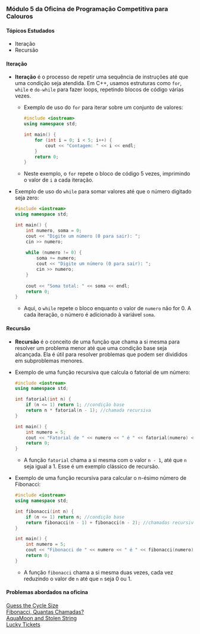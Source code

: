 ### Módulo 5 da Oficina de Programação Competitiva para Calouros
#### Tópicos Estudados
- Iteração
- Recursão

#### Iteração
- **Iteração** é o processo de repetir uma sequência de instruções até que uma condição seja atendida. Em C++, usamos estruturas como `for`, `while` e `do-while` para fazer loops, repetindo blocos de código várias vezes.

    - Exemplo de uso do `for` para iterar sobre um conjunto de valores:
        ```cpp
        #include <iostream>
        using namespace std;
        
        int main() {
            for (int i = 0; i < 5; i++) {
                cout << "Contagem: " << i << endl;
            }
            return 0;
        }
        ```
    - Neste exemplo, o `for` repete o bloco de código 5 vezes, imprimindo o valor de `i` a cada iteração.

- Exemplo de uso do `while` para somar valores até que o número digitado seja zero:
    ```cpp
    #include <iostream>
    using namespace std;
    
    int main() {
        int numero, soma = 0;
        cout << "Digite um número (0 para sair): ";
        cin >> numero;
        
        while (numero != 0) {
            soma += numero;
            cout << "Digite um número (0 para sair): ";
            cin >> numero;
        }
        
        cout << "Soma total: " << soma << endl;
        return 0;
    }
    ```
    - Aqui, o `while` repete o bloco enquanto o valor de `numero` não for 0. A cada iteração, o número é adicionado à variável `soma`.

#### Recursão
- **Recursão** é o conceito de uma função que chama a si mesma para resolver um problema menor até que uma condição base seja alcançada. Ela é útil para resolver problemas que podem ser divididos em subproblemas menores.

- Exemplo de uma função recursiva que calcula o fatorial de um número:
    ```cpp
    #include <iostream>
    using namespace std;
    
    int fatorial(int n) {
        if (n <= 1) return 1; //condição base
        return n * fatorial(n - 1); //chamada recursiva
    }
    
    int main() {
        int numero = 5;
        cout << "Fatorial de " << numero << " é " << fatorial(numero) << endl;
        return 0;
    }
    ```
    - A função `fatorial` chama a si mesma com o valor `n - 1`, até que `n` seja igual a 1. Esse é um exemplo clássico de recursão.

- Exemplo de uma função recursiva para calcular o n-ésimo número de Fibonacci:
    ```cpp
    #include <iostream>
    using namespace std;
    
    int fibonacci(int n) {
        if (n <= 1) return n; //condição base
        return fibonacci(n - 1) + fibonacci(n - 2); //chamadas recursivas
    }
    
    int main() {
        int numero = 5;
        cout << "Fibonacci de " << numero << " é " << fibonacci(numero) << endl;
        return 0;
    }
    ```
    - A função `fibonacci` chama a si mesma duas vezes, cada vez reduzindo o valor de `n` até que `n` seja 0 ou 1.

#### Problemas abordados na oficina
[Guess the Cycle Size](https://codeforces.com/problemset/problem/1729/E)<br>
[Fibonacci, Quantas Chamadas?](https://judge.beecrowd.com/pt/problems/view/1029)<br>
[AquaMoon and Stolen String](https://codeforces.com/contest/1546/problem/B)<br>
[Lucky Tickets](https://codeforces.com/problemset/problem/1096/G)
